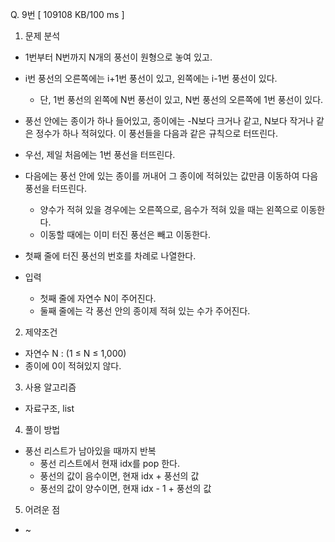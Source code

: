 Q. 9번 [ 109108 KB/100 ms ]

1. 문제 분석
- 1번부터 N번까지 N개의 풍선이 원형으로 놓여 있고. 
- i번 풍선의 오른쪽에는 i+1번 풍선이 있고, 왼쪽에는 i-1번 풍선이 있다.
  - 단, 1번 풍선의 왼쪽에 N번 풍선이 있고, N번 풍선의 오른쪽에 1번 풍선이 있다.
-  풍선 안에는 종이가 하나 들어있고, 종이에는 -N보다 크거나 같고, N보다 작거나 같은 정수가 하나 적혀있다. 이 풍선들을 다음과 같은 규칙으로 터뜨린다. 


- 우선, 제일 처음에는 1번 풍선을 터뜨린다. 
- 다음에는 풍선 안에 있는 종이를 꺼내어 그 종이에 적혀있는 값만큼 이동하여 다음 풍선을 터뜨린다. 
  - 양수가 적혀 있을 경우에는 오른쪽으로, 음수가 적혀 있을 때는 왼쪽으로 이동한다. 
  - 이동할 때에는 이미 터진 풍선은 빼고 이동한다.

- 첫째 줄에 터진 풍선의 번호를 차례로 나열한다.


- 입력
  - 첫째 줄에 자연수 N이 주어진다.
  - 둘째 줄에는 각 풍선 안의 종이제 적혀 있는 수가 주어진다.

2. 제약조건
- 자연수 N : (1 ≤ N ≤ 1,000)
- 종이에 0이 적혀있지 않다.

3. 사용 알고리즘
- 자료구조, list

4. 풀이 방법
- 풍선 리스트가 남아있을 때까지 반복
  - 풍선 리스트에서 현재 idx를 pop 한다.  
  - 풍선의 값이 음수이면, 현재 idx + 풍선의 값
  - 풍선의 값이 양수이면, 현재 idx - 1 + 풍선의 값

5. 어려운 점
- ~